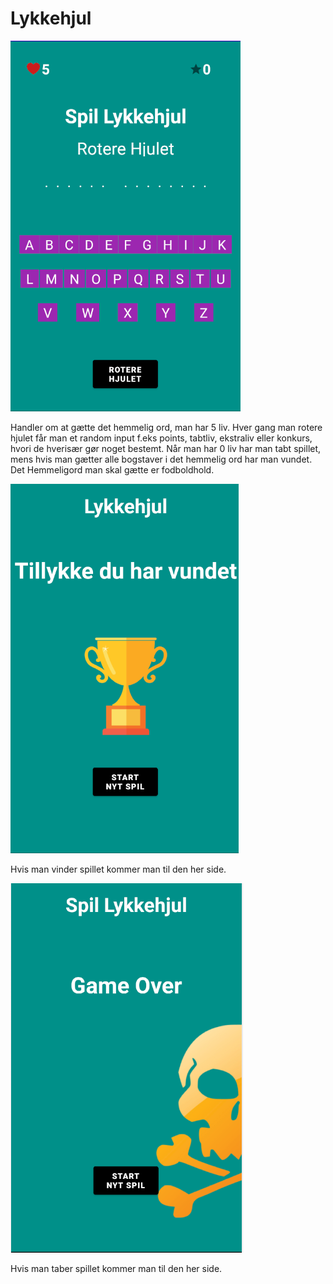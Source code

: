 # Lykkehjul

![](LykkeHjulMainFragment.PNG)

Handler om at gætte det hemmelig ord, man har 5 liv. 
Hver gang man rotere hjulet får man et random input f.eks points, tabtliv, ekstraliv eller konkurs, hvori de hverisær gør noget bestemt. 
Når man har 0 liv har man tabt spillet, mens hvis man gætter alle bogstaver i det hemmelig ord har man vundet. Det Hemmeligord man skal gætte er fodboldhold.

![](Vandtfragment.PNG)

Hvis man vinder spillet kommer man til den her side.

![](Tabtfragment.PNG)

Hvis man taber spillet kommer man til den her side.
